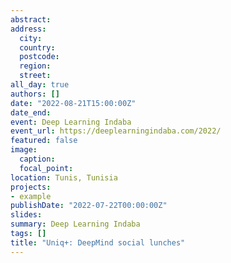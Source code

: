 ```yaml
---
abstract:  
address:
  city: 
  country: 
  postcode: 
  region: 
  street: 
all_day: true
authors: []
date: "2022-08-21T15:00:00Z"
date_end: 
event: Deep Learning Indaba
event_url: https://deeplearningindaba.com/2022/
featured: false
image:
  caption: 
  focal_point: 
location: Tunis, Tunisia
projects:
- example
publishDate: "2022-07-22T00:00:00Z"
slides: 
summary: Deep Learning Indaba
tags: []
title: "Uniq+: DeepMind social lunches"
---
```


